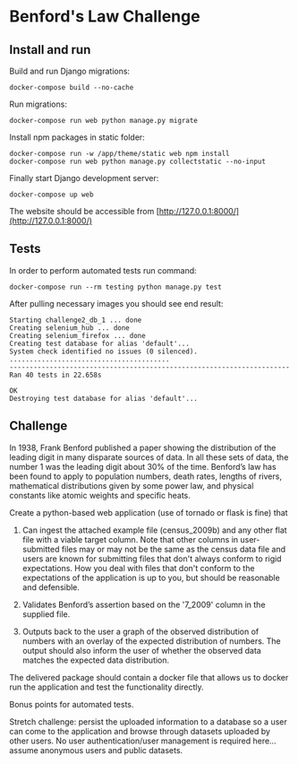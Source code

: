 Benford's Law Challenge
=======================


Install and run
---------------

Build and run Django migrations:

```docker-compose build --no-cache```

Run migrations:

```docker-compose run web python manage.py migrate```

Install npm packages in static folder:

```
docker-compose run -w /app/theme/static web npm install
docker-compose run web python manage.py collectstatic --no-input
```

Finally start Django development server:

```docker-compose up web```

The website should be accessible from [http://127.0.0.1:8000/](http://127.0.0.1:8000/)

Tests
-----

In order to perform automated tests run command:

```docker-compose run --rm testing python manage.py test```

After pulling necessary images you should see end result:

```
Starting challenge2_db_1 ... done
Creating selenium_hub ... done
Creating selenium_firefox ... done
Creating test database for alias 'default'...
System check identified no issues (0 silenced).
........................................
----------------------------------------------------------------------
Ran 40 tests in 22.658s

OK
Destroying test database for alias 'default'...
``` 


Challenge
---------

In 1938, Frank Benford published a paper showing the distribution of the leading digit in many disparate sources of data. In all these sets of data, the number 1 was the leading digit about 30% of the time. Benford’s law has been found to apply to population numbers, death rates, lengths of rivers, mathematical distributions given by some power law, and physical constants like atomic weights and specific heats.

Create a python-based web application (use of tornado or flask is fine) that

1) Can ingest the attached example file (census_2009b) and any other flat file with a viable target column. Note that other columns in user-submitted files may or may not be the same as the census data file and users are known for submitting files that don't always conform to rigid expectations. How you deal with files that don't conform to the expectations of the application is up to you, but should be reasonable and defensible.

2) Validates Benford’s assertion based on the '7_2009' column in the supplied file.

3) Outputs back to the user a graph of the observed distribution of numbers with an overlay of the expected distribution of numbers. The output should also inform the user of whether the observed data matches the expected data distribution.

The delivered package should contain a docker file that allows us to docker run the application and test the functionality directly.

Bonus points for automated tests.

Stretch challenge: persist the uploaded information to a database so a user can come to the application and browse through datasets uploaded by other users. No user authentication/user management is required here… assume anonymous users and public datasets.

